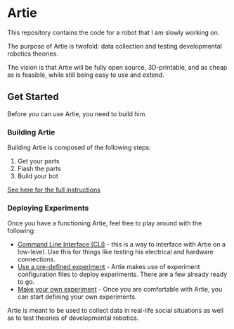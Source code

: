 # Artie

This repository contains the code for a robot that I am slowly working on.

The purpose of Artie is twofold: data collection and testing developmental robotics theories.

The vision is that Artie will be fully open source, 3D-printable, and as cheap as is feasible,
while still being easy to use and extend.

## Get Started

Before you can use Artie, you need to build him.

### Building Artie

Building Artie is composed of the following steps:

1. Get your parts
1. Flash the parts
1. Build your bot

[See here for the full instructions](./docs/building/building-artie-main.md)

### Deploying Experiments

Once you have a functioning Artie, feel free to play around with the following:

* [Command Line Interface (CLI)](./cli/README.md) - this is a way to interface with Artie on a low-level. Use
  this for things like testing his electrical and hardware connections.
* [Use a pre-defined experiment](./docs/deploying/deploying-pre-built-experiments.md) - Artie makes use of experiment
  configuration files to deploy experiments. There are a few already ready to go.
* [Make your own experiment](./docs/deploying/custom-building-experiments.md) - Once you are comfortable with Artie,
  you can start defining your own experiments.

Artie is meant to be used to collect data in real-life social situations as well as to test
theories of developmental robotics.
